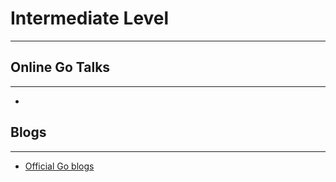# Intermediate Level
----










## Online Go Talks
----

- []()

## Blogs
----

- [Official Go blogs](https://go.dev/blog/all)



